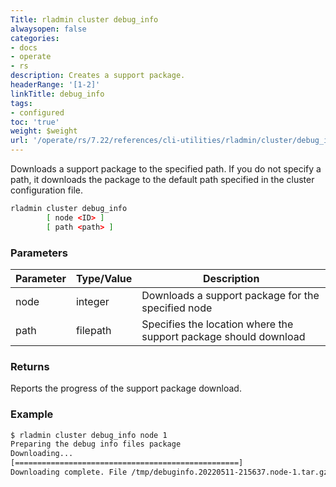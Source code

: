 ```yaml
---
Title: rladmin cluster debug_info
alwaysopen: false
categories:
- docs
- operate
- rs
description: Creates a support package.
headerRange: '[1-2]'
linkTitle: debug_info
tags:
- configured
toc: 'true'
weight: $weight
url: '/operate/rs/7.22/references/cli-utilities/rladmin/cluster/debug_info/'
---
```


Downloads a support package to the specified path. If you do not specify a path, it downloads the package to the default path specified in the cluster configuration file.

```sh
rladmin cluster debug_info
        [ node <ID> ]
        [ path <path> ]
```

### Parameters

| Parameter | Type/Value | Description |
|-----------|------------|-------------|
| node | integer | Downloads a support package for the specified node |
| path | filepath | Specifies the location where the support package should download |

### Returns

Reports the progress of the support package download.

### Example

```sh
$ rladmin cluster debug_info node 1
Preparing the debug info files package
Downloading...
[==================================================]
Downloading complete. File /tmp/debuginfo.20220511-215637.node-1.tar.gz is saved.
```
